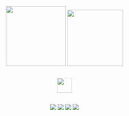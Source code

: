 
<div align="center">
  <!-- <a href="https://www.linkedin.com/in/claudemirwss/"> -->
  <img height="160px" src="https://github-readme-stats.vercel.app/api?username=claudemirws&show_icons=true&custom_title=Meu Github&theme=dark&include_all_commits=true&count_private=true"/>
  <img height="150px" src="https://github-readme-stats.vercel.app/api/top-langs/?username=claudemirws&layout=compact&langs_count=2&custom_title=Linguagens Mais Utilizadas&theme=dark"/>
</div>
  
  ##
  
  <div align="center">
    <img height="40px" src="https://img.shields.io/badge/Python-14354C?style=for-the-badge&logo=python&logoColor=white" />
    <!-- <img height="40px" src="https://img.shields.io/badge/HTML5-E34F26?style=for-the-badge&logo=html5&logoColor=white" /> -->
    <!--<img height="40px" src="https://img.shields.io/badge/CSS3-1572B6?style=for-the-badge&logo=css3&logoColor=white" /> -->
  </div>

 ##
  
<div align="center"> 
  <a href="https://www.facebook.com/claudemir1996" target="_blank"><img src="https://img.shields.io/badge/Facebook-1877F2?style=for-the-badge&logo=facebook&logoColor=white" target="_blank"></a>
  <a href="https://instagram.com/claudemirws" target="_blank"><img src="https://img.shields.io/badge/Instagram-E4405F?style=for-the-badge&logo=instagram&logoColor=white" target="_blank"></a>
   <a href="https://www.linkedin.com/in/claudemirwss/" target="_blank"><img src="https://img.shields.io/badge/LinkedIn-0077B5?style=for-the-badge&logo=linkedin&logoColor=white" target="_blank"></a> 
  <a href = "mailto:claudemirwss@gmail.com"><img src="https://img.shields.io/badge/Gmail-D14836?style=for-the-badge&logo=gmail&logoColor=white" target="_blank"></a>
</div>
